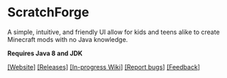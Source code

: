 # ScratchForge
A simple, intuitive, and friendly UI allow for kids and teens alike to create Minecraft mods with no Java knowledge.

**Requires Java 8 and JDK**

[[Website]](http://scratchforge.golde.org/)
[[Releases]](http://scratchforge.golde.org/downloads)
[[In-progress Wiki]](https://github.com/egold555/ForgeScratch/wiki)
[[Report bugs]](https://github.com/egold555/ForgeScratch/issues)
[[Feedback]](https://goo.gl/forms/q88Uey3RhMDKOPl42)
